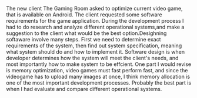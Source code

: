 The new client The Gaming Room asked to optimize current video game, that is available on Android. The client requested some software requirements for the game application. During the development process I had to do research and analyze different operational systems,and make a suggestion to the client what would be the best option.Desighning softaware involve many steps. First we need to determine exact requirements of the system, then find out system specification, meaning what system should do and how to implement it. Software design is when developer determines how the system will meet the client's needs, and most importantly how to make system to be effcient.
One part I would revise is memory optimization, video games must fast perform fast, and since the videogame has to upload many images at once, I think memory allocation is one of the most important development processes. 
Probably the best part is when I had evaluate and compare different operational systems.
